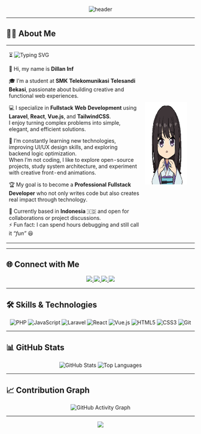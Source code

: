 <!-- Header -->
<p align="center">
  <img src="https://capsule-render.vercel.app/api?type=waving&color=0:B23A48,100:9B5DE5&height=120&section=header&text=Hi,+I'm+DillanINF!👋&fontSize=35&fontColor=ffffff&animation=twinkling" alt="header"/>
</p>

---

## 👨‍💻 About Me

<table>
<tr>
<!-- Bagian kiri -->
<td width="72%" valign="top">

⏳ <img src="https://readme-typing-svg.herokuapp.com?font=Fira+Code&size=22&duration=3000&pause=1000&color=9B5DE5&vCenter=true&width=520&lines=Fullstack+Web+Developer;Laravel+%2B+React%2FVue+%2B+TailwindCSS;Open+Source+Contributor;Always+Learning+New+Things" alt="Typing SVG" />

👋 Hi, my name is **Dillan Inf**  

🎓 I’m a student at **SMK Telekomunikasi Telesandi Bekasi**, passionate about building creative and functional web experiences.  

💻 I specialize in **Fullstack Web Development** using **Laravel**, **React**, **Vue.js**, and **TailwindCSS**.  
I enjoy turning complex problems into simple, elegant, and efficient solutions.  

🌱 I’m constantly learning new technologies, improving UI/UX design skills, and exploring backend logic optimization.  
When I’m not coding, I like to explore open-source projects, study system architecture, and experiment with creative front-end animations.  

🏆 My goal is to become a **Professional Fullstack Developer** who not only writes code but also creates real impact through technology.  

📍 Currently based in **Indonesia** 🇮🇩 and open for collaborations or project discussions.  
⚡ Fun fact: I can spend hours debugging and still call it *“fun”* 😆  

</td>

<!-- GIF kanan center -->
<td width="28%" align="center" valign="middle" style="padding-right: 20px;">
  <img height="220" src="https://github.com/DillanINF/DillanINF/blob/main/takina-lycoris1.gif?raw=true" alt="Takina Lycoris Recoil"/>
</td>
</tr>
</table>

---

## 🌐 Connect with Me
<p align="center">
  <a href="https://www.linkedin.com/in/dillan-inf-55a385340/" target="_blank">
    <img src="https://img.shields.io/badge/LinkedIn-9B5DE5?style=for-the-badge&logo=linkedin&logoColor=white"/>
  </a>
  <a href="https://instagram.com/dlan12_/" target="_blank">
    <img src="https://img.shields.io/badge/Instagram-B23A48?style=for-the-badge&logo=instagram&logoColor=white"/>
  </a>
  <a href="https://wa.me/6285591022177" target="_blank">
    <img src="https://img.shields.io/badge/WhatsApp-D4A373?style=for-the-badge&logo=whatsapp&logoColor=black"/>
  </a>
  <a href="mailto:dilaninf6@email.com" target="_blank">
    <img src="https://img.shields.io/badge/Email-9B5DE5?style=for-the-badge&logo=gmail&logoColor=white"/>
  </a>
</p>

---

## 🛠️ Skills & Technologies
<p align="center">
  <img src="https://cdn.jsdelivr.net/gh/devicons/devicon/icons/php/php-original.svg" width="50" height="50" alt="PHP"/>
  <img src="https://cdn.jsdelivr.net/gh/devicons/devicon/icons/javascript/javascript-original.svg" width="50" height="50" alt="JavaScript"/>
  <img src="https://cdn.jsdelivr.net/gh/devicons/devicon/icons/laravel/laravel-original.svg" width="50" height="50" alt="Laravel"/>
  <img src="https://cdn.jsdelivr.net/gh/devicons/devicon/icons/react/react-original.svg" width="50" height="50" alt="React"/>
  <img src="https://cdn.jsdelivr.net/gh/devicons/devicon/icons/vuejs/vuejs-original.svg" width="50" height="50" alt="Vue.js"/>
  <img src="https://cdn.jsdelivr.net/gh/devicons/devicon/icons/html5/html5-original.svg" width="50" height="50" alt="HTML5"/>
  <img src="https://cdn.jsdelivr.net/gh/devicons/devicon/icons/css3/css3-original.svg" width="50" height="50" alt="CSS3"/>
  <img src="https://cdn.jsdelivr.net/gh/devicons/devicon/icons/git/git-original.svg" width="50" height="50" alt="Git"/>
</p>

---

## 📊 GitHub Stats
<p align="center">
  <img src="https://github-readme-stats.vercel.app/api?username=DillanINF&show_icons=true&title_color=9B5DE5&icon_color=B23A48&text_color=ffffff&bg_color=1C1B29&hide_border=true&border_radius=15" height="160" alt="GitHub Stats"/>
  <img src="https://github-readme-stats.vercel.app/api/top-langs?username=DillanINF&layout=compact&langs_count=6&title_color=9B5DE5&text_color=ffffff&bg_color=1C1B29&hide_border=true&border_radius=15" height="160" alt="Top Languages"/>
</p>

---

## 📈 Contribution Graph
<p align="center">
  <img src="https://github-readme-activity-graph.vercel.app/graph?username=DillanINF&bg_color=1C1B29&color=9B5DE5&line=B23A48&point=D4A373&area=true&hide_border=true" alt="GitHub Activity Graph"/>
</p>

---

<!-- Footer -->
<p align="center">
  <img src="https://capsule-render.vercel.app/api?type=waving&color=0:B23A48,100:9B5DE5&height=120&section=footer"/>
</p>
